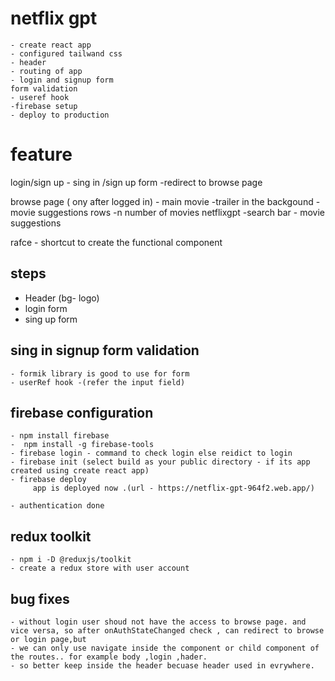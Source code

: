 # netflix gpt
    - create react app
    - configured tailwand css
    - header 
    - routing of app
    - login and signup form
    form validation
    - useref hook
    -firebase setup
    - deploy to production

# feature 
login/sign up
    - sing in /sign up form
    -redirect to browse page

browse page ( ony after logged in)
    - main movie
        -trailer in the backgound
        -movie suggestions rows
            -n number of movies
netflixgpt
    -search bar
    - movie suggestions
    

rafce - shortcut to create the functional component


## steps
 - Header (bg- logo)
 - login form 
 - sing up form

## sing in signup form validation
    - formik library is good to use for form
    - userRef hook -(refer the input field)

## firebase configuration
    - npm install firebase
    -  npm install -g firebase-tools 
    - firebase login - command to check login else reidict to login 
    - firebase init (select build as your public directory - if its app created using create react app)
    - firebase deploy
         app is deployed now .(url - https://netflix-gpt-964f2.web.app/)
    
    - authentication done
## redux toolkit
    - npm i -D @reduxjs/toolkit
    - create a redux store with user account
    
    
## bug fixes
    - without login user shoud not have the access to browse page. and vice versa, so after onAuthStateChanged check , can redirect to browse or login page,but
    - we can only use navigate inside the component or child component of the routes.. for example body ,login ,hader. 
    - so better keep inside the header becuase header used in evrywhere.